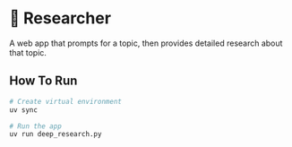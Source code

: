 # 🔎 Researcher

A web app that prompts for a topic, then provides detailed research about that topic.

## How To Run

```bash
# Create virtual environment
uv sync

# Run the app
uv run deep_research.py
```
